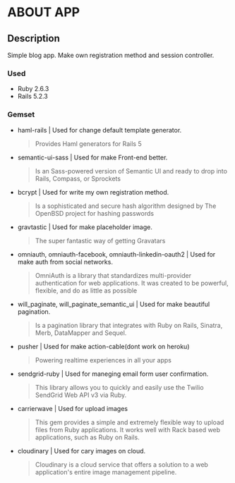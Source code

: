# ABOUT APP 

## Description
Simple blog app. 
Make own registration method and session controller.
### Used
- Ruby 2.6.3
- Rails 5.2.3
### Gemset
- haml-rails | Used for change default template generator.
    > Provides Haml generators for Rails 5
- semantic-ui-sass | Used for make Front-end better.
    > Is an Sass-powered version of Semantic UI and ready to drop into Rails, Compass, or Sprockets
- bcrypt | Used for write my own registration method.
    > Is a sophisticated and secure hash algorithm designed by The OpenBSD project for hashing passwords            
- gravtastic | Used for make placeholder image.
    > The super fantastic way of getting Gravatars
- omniauth, omniauth-facebook, omniauth-linkedin-oauth2 | Used for make auth from social networks.
    > OmniAuth is a library that standardizes multi-provider authentication for web applications. It was created to be powerful, flexible, and do as little as possible
- will_paginate, will_paginate_semantic_ui | Used for make beautiful pagination.
    > Is a pagination library that integrates with Ruby on Rails, Sinatra, Merb, DataMapper and Sequel.
- pusher | Used for make action-cable(dont work on heroku)
    > Powering realtime experiences in all your apps
- sendgrid-ruby | Used for maneging email form user confirmation.
    > This library allows you to quickly and easily use the Twilio SendGrid Web API v3 via Ruby.
- carrierwave | Used for upload images
    > This gem provides a simple and extremely flexible way to upload files from Ruby applications. It works well with Rack based web applications, such as Ruby on Rails.
- cloudinary | Used for cary images on cloud.
    > Cloudinary is a cloud service that offers a solution to a web application's entire image management pipeline.